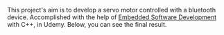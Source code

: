 This project's aim is to develop a servo motor controlled with a bluetooth device. Accomplished with the help of [Embedded Software Development](https://www.udemy.com/course/embedded-software-development-using-cpp/) with C++, in Udemy. Below, you can see the final result.
